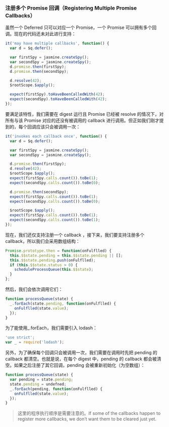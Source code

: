 ### 注册多个 Promise 回调（Registering Multiple Promise Callbacks）

虽然一个 Deferred 只可以对应一个 Promise，一个 Promise 可以拥有多个回调。现在的代码还未对此进行支持：

```js
it('may have multiple callbacks', function() {
  var d = $q.defer();

  var firstSpy = jasmine.createSpy();
  var secondSpy = jasmine.createSpy();
  d.promise.then(firstSpy);
  d.promise.then(secondSpy);

  d.resolve(42);
  $rootScope.$apply();

  expect(firstSpy).toHaveBeenCalledWith(42);
  expect(secondSpy).toHaveBeenCalledWith(42);
});
```

要满足该特性，我们需要在 digest 运行且 Promise 已经被 resolve 的情况下，对所有与该 Promise 对应的还没有被调用的 callback 进行调用。但正如我们刚才提到的，每个回调应该只会被调用一次：

```js
it('invokes each callback once', function() {
  var d = $q.defer();

  var firstSpy = jasmine.createSpy();
  var secondSpy = jasmine.createSpy();

  d.promise.then(firstSpy);
  d.resolve(42);
  $rootScope.$apply();
  expect(firstSpy.calls.count()).toBe(1);
  expect(secondSpy.calls.count()).toBe(0);

  d.promise.then(secondSpy);
  expect(firstSpy.calls.count()).toBe(1);
  expect(secondSpy.calls.count()).toBe(0);

  $rootScope.$apply();
  expect(firstSpy.calls.count()).toBe(1);
  expect(secondSpy.calls.count()).toBe(1);
});
```

现在，我们还仅支持注册一个 callback ，接下来，我们要支持注册多个 callback，所以我们会采用数组结构：

```js
Promise.prototype.then = function(onFulflled) {
  this.$$state.pending = this.$$state.pending || [];
  this.$$state.pending.push(onFulflled);
  if (this.$$state.status > 0) {
    scheduleProcessQueue(this.$$state);
  }
};
```

然后，我们会依次调用它们：

```js
function processQueue(state) {
  _.forEach(state.pending, function(onFulflled) {
    onFulflled(state.value);
  });
}
```

为了能使用\_.forEach，我们需要引入 lodash：

```js
'use strict';
var _ = require('lodash');
```

另外，为了确保每个回调只会被调用一次，我们需要在调用时先把 pending 的 callback 都清空。也就是说，在每个 digest 中，pending 的 callback 都会被清空。如果之后注册了其它回调，pending 会被重新初始化（为空数组）：

```js
function processQueue(state) {
  var pending = state.pending;
  state.pending = undefned;
  _.forEach(pending, function(onFulflled) {
    onFulflled(state.value);
  });
}
```

> 这里的程序执行顺序是需要注意的。If some of the callbacks happen to register more callbacks, we don’t want them to be cleared just yet.



